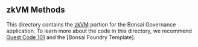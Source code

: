 ## zkVM Methods

This directory contains the [zkVM] portion for the Bonsai Governance application. 
To learn more about the code in this directory, we recommend [Guest Code 101] and the [Bonsai Foundry Template]. 

[Guest Code 101]: https://dev.risczero.com/zkvm/developer-guide/guest-code-101
[zkVM]: https://dev.risczero.com/zkvm
[Bonsai]: https://dev.risczero.com/bonsai/
